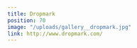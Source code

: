 ```yaml
---
title: Dropmark
position: 70
image: "/uploads/gallery__dropmark.jpg"
link: http://www.dropmark.com/
---
```


